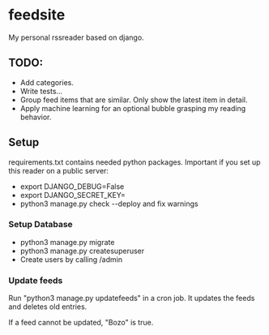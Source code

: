# feedsite

My personal rssreader based on django.

## TODO:

- Add categories.
- Write tests...
- Group feed items that are similar. Only show the latest item in detail.
- Apply machine learning for an optional bubble grasping my reading behavior.

## Setup

requirements.txt contains needed python packages.
Important if you set up this reader on a public server:

- export DJANGO_DEBUG=False
- export DJANGO_SECRET_KEY=<somethingrandom>
- python3 manage.py check --deploy and fix warnings

### Setup Database

- python3 manage.py migrate
- python3 manage.py createsuperuser
- Create users by calling /admin

### Update feeds

Run "python3 manage.py updatefeeds" in a cron job. It updates the feeds and 
deletes old entries.

If a feed cannot be updated, "Bozo" is true. 
